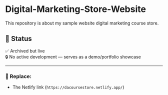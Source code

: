 # Digital-Marketing-Store-Website
This repository is about my sample website digital marketing course store.


## 📄 Status
✅ Archived but live  
🔒 No active development — serves as a demo/portfolio showcase

---

### 📝 Replace:
- The Netlify link (`https://dacoursestore.netlify.app/`)

